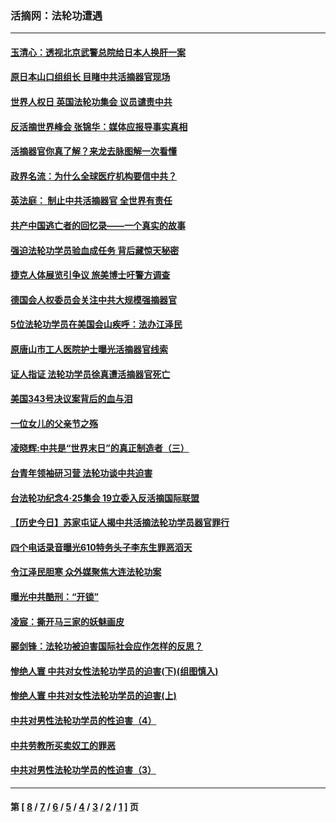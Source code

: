 ### 活摘网：法轮功遭遇
---
#### [玉清心：透视北京武警总院给日本人换肝一案](../../pages/nf5881/n13771978.md?01090430) 
#### [原日本山口组组长 目睹中共活摘器官现场](../../pages/nf5881/n13767360.md?01090430) 
#### [世界人权日 英国法轮功集会 议员谴责中共](../../pages/nf5881/n13431763.md?01090430) 
#### [反活摘世界峰会 张锦华：媒体应报导事实真相](../../pages/nf5881/n13278502.md?01090430) 
#### [活摘器官你真了解？来龙去脉图解一次看懂](../../pages/nf5881/n13013820.md?01090430) 
#### [政界名流：为什么全球医疗机构要信中共？](../../pages/nf5881/n11945479.md?01090430) 
#### [英法庭： 制止中共活摘器官 全世界有责任](../../pages/nf5881/n11330691.md?01090430) 
#### [共产中国逃亡者的回忆录——一个真实的故事](../../pages/nf5881/n10918649.md?01090430) 
#### [强迫法轮功学员验血成任务 背后藏惊天秘密](../../pages/nf5881/n4252384.md?01090430) 
#### [捷克人体展览引争议 旅美博士吁警方调查](../../pages/nf5881/n9429187.md?01090430) 
#### [德国会人权委员会关注中共大规模强摘器官](../../pages/nf5881/n8418950.md?01090430) 
#### [5位法轮功学员在美国会山疾呼：法办江泽民](../../pages/nf5881/n8101519.md?01090430) 
#### [原唐山市工人医院护士曝光活摘器官线索](../../pages/nf5881/n8076384.md?01090430) 
#### [证人指证 法轮功学员徐真遭活摘器官死亡](../../pages/nf5881/n8042467.md?01090430) 
#### [美国343号决议案背后的血与泪](../../pages/nf5881/n8020684.md?01090430) 
#### [一位女儿的父亲节之殇](../../pages/nf5881/n8014122.md?01090430) 
#### [凌晓辉:中共是“世界末日”的真正制造者（三）](../../pages/nf5881/n4210333.md?01090430) 
#### [台青年领袖研习营 法轮功谈中共迫害](../../pages/nf5881/n4141857.md?01090430) 
#### [台法轮功纪念4‧25集会 19立委入反活摘国际联盟](../../pages/nf5881/n4141821.md?01090430) 
#### [【历史今日】苏家屯证人揭中共活摘法轮功学员器官罪行](../../pages/nf5881/n4135912.md?01090430) 
#### [四个电话录音曝光610特务头子李东生罪恶滔天](../../pages/nf5881/n4040060.md?01090430) 
#### [令江泽民胆寒 众外媒聚焦大连法轮功案](../../pages/nf5881/n3932671.md?01090430) 
#### [曝光中共酷刑：“开锁”](../../pages/nf5881/n3889373.md?01090430) 
#### [凌宸：撕开马三家的妖魅画皮](../../pages/nf5881/n3849369.md?01090430) 
#### [郦剑锋：法轮功被迫害国际社会应作怎样的反思？](../../pages/nf5881/n3824560.md?01090430) 
#### [惨绝人寰 中共对女性法轮功学员的迫害(下)(组图慎入)](../../pages/nf5881/n3816285.md?01090430) 
#### [惨绝人寰 中共对女性法轮功学员的迫害(上)](../../pages/nf5881/n3815374.md?01090430) 
#### [中共对男性法轮功学员的性迫害（4）](../../pages/nf5881/n3769144.md?01090430) 
#### [中共劳教所买卖奴工的罪恶](../../pages/nf5881/n3769378.md?01090430) 
#### [中共对男性法轮功学员的性迫害（3）](../../pages/nf5881/n3768231.md?01090430) 

---
#### 第 [ [8](./8.md?01090430) / [7](./7.md?01090430) / [6](./6.md?01090430) / [5](./5.md?01090430) / [4](./4.md?01090430) / [3](./3.md?01090430) / [2](./2.md?01090430) / [1](./1.md?01090430) ] 页
